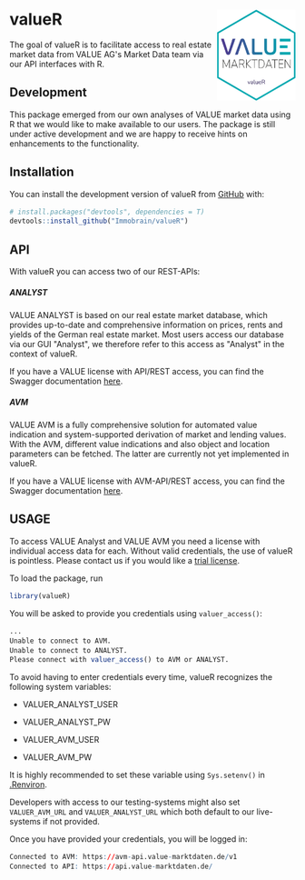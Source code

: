 # valueR <img src='inst/logo/hex.png' align="right" height="160" />

The goal of valueR is to facilitate access to real estate market data from VALUE AG's Market Data team via our API interfaces with R.

## Development

This package emerged from our own analyses of VALUE market data using R that we would like to make available to our users. The package is still under active development and we are happy to receive hints on enhancements to the functionality.

## Installation

You can install the development version of valueR from [GitHub](https://github.com/) with:

``` r
# install.packages("devtools", dependencies = T)
devtools::install_github("Immobrain/valueR")
```

## API

With valueR you can access two of our REST-APIs:

##### **ANALYST**

VALUE ANALYST is based on our real estate market database, which provides up-to-date and comprehensive information on prices, rents and yields of the German real estate market. Most users access our database via our GUI "Analyst", we therefore refer to this access as "Analyst" in the context of valueR.

If you have a VALUE license with API/REST access, you can find the Swagger documentation [here](https://api.value-marktdaten.de/api-docs/).

##### **AVM**

VALUE AVM is a fully comprehensive solution for automated value indication and system-supported derivation of market and lending values. With the AVM, different value indications and also object and location parameters can be fetched. The latter are currently not yet implemented in valueR.

If you have a VALUE license with AVM-API/REST access, you can find the Swagger documentation [here](https://avm-api.value-marktdaten.de/v1/api-docs/).

## USAGE

To access VALUE Analyst and VALUE AVM you need a license with individual access data for each. Without valid credentials, the use of valueR is pointless. Please contact us if you would like a [trial license](https://www.value-marktdaten.de/en/contact/).

To load the package, run

``` r
library(valueR)
```

You will be asked to provide you credentials using `valuer_access()`:

``` r
...
Unable to connect to AVM.
Unable to connect to ANALYST.
Please connect with valuer_access() to AVM or ANALYST.
```

To avoid having to enter credentials every time, valueR recognizes the following system variables:

-   VALUER_ANALYST_USER
-   VALUER_ANALYST_PW

-   VALUER_AVM_USER
-   VALUER_AVM_PW

It is highly recommended to set these variable using `Sys.setenv()` in [.Renviron](https://support.rstudio.com/hc/en-us/articles/360047157094-Managing-R-with-Rprofile-Renviron-Rprofile-site-Renviron-site-rsession-conf-and-repos-conf).

Developers with access to our testing-systems might also set `VALUER_AVM_URL` and `VALUER_ANALYST_URL` which both default to our live-systems if not provided. 

Once you have provided your credentials, you will be logged in:

``` r
Connected to AVM: https://avm-api.value-marktdaten.de/v1
Connected to API: https://api.value-marktdaten.de/
```

